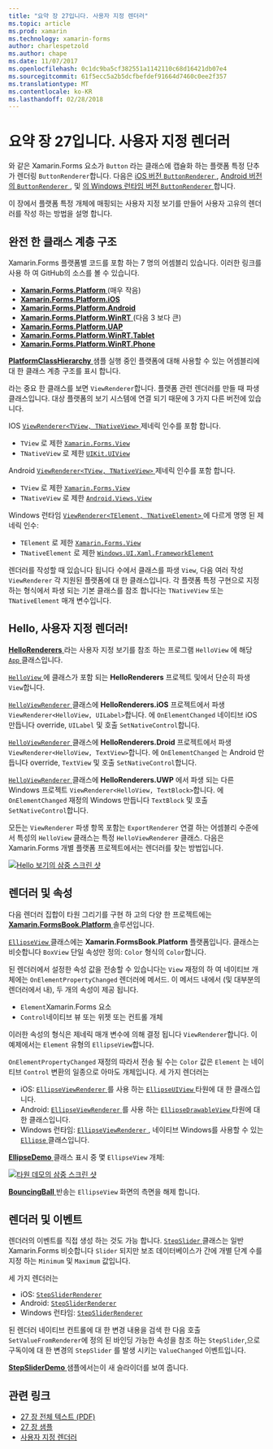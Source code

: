 ```yaml
---
title: "요약 장 27입니다. 사용자 지정 렌더러"
ms.topic: article
ms.prod: xamarin
ms.technology: xamarin-forms
author: charlespetzold
ms.author: chape
ms.date: 11/07/2017
ms.openlocfilehash: 0c1dc9ba5cf382551a1142110c68d16421db07e4
ms.sourcegitcommit: 61f5ecc5a2b5dcfbefdef91664d7460c0ee2f357
ms.translationtype: MT
ms.contentlocale: ko-KR
ms.lasthandoff: 02/28/2018
---
```

# <a name="summary-of-chapter-27-custom-renderers"></a>요약 장 27입니다. 사용자 지정 렌더러

와 같은 Xamarin.Forms 요소가 `Button` 라는 클래스에 캡슐화 하는 플랫폼 특정 단추가 렌더링 `ButtonRenderer`합니다.  다음은 [iOS 버전 `ButtonRenderer` ](https://github.com/xamarin/Xamarin.Forms/blob/master/Xamarin.Forms.Platform.iOS/Renderers/ButtonRenderer.cs), [Android 버전의 `ButtonRenderer` ](https://github.com/xamarin/Xamarin.Forms/blob/master/Xamarin.Forms.Platform.Android/Renderers/ButtonRenderer.cs), 및 [의 Windows 런타임 버전 `ButtonRenderer` ](https://github.com/xamarin/Xamarin.Forms/blob/master/Xamarin.Forms.Platform.WinRT/ButtonRenderer.cs)합니다.

이 장에서 플랫폼 특정 개체에 매핑되는 사용자 지정 보기를 만들어 사용자 고유의 렌더러를 작성 하는 방법을 설명 합니다.

## <a name="the-complete-class-hierarchy"></a>완전 한 클래스 계층 구조

Xamarin.Forms 플랫폼별 코드를 포함 하는 7 명의 어셈블리 있습니다.
이러한 링크를 사용 하 여 GitHub의 소스를 볼 수 있습니다.

- [**Xamarin.Forms.Platform** ](https://github.com/xamarin/Xamarin.Forms/tree/master/Xamarin.Forms.Platform) (매우 작음)
- [**Xamarin.Forms.Platform.iOS**](https://github.com/xamarin/Xamarin.Forms/tree/master/Xamarin.Forms.Platform.iOS)
- [**Xamarin.Forms.Platform.Android**](https://github.com/xamarin/Xamarin.Forms/tree/master/Xamarin.Forms.Platform.Android)
- [**Xamarin.Forms.Platform.WinRT** ](https://github.com/xamarin/Xamarin.Forms/tree/master/Xamarin.Forms.Platform.WinRT) (다음 3 보다 큰)
- [**Xamarin.Forms.Platform.UAP**](https://github.com/xamarin/Xamarin.Forms/tree/master/Xamarin.Forms.Platform.UAP)
- [**Xamarin.Forms.Platform.WinRT.Tablet**](https://github.com/xamarin/Xamarin.Forms/tree/master/Xamarin.Forms.Platform.WinRT.Tablet)
- [**Xamarin.Forms.Platform.WinRT.Phone**](https://github.com/xamarin/Xamarin.Forms/tree/master/Xamarin.Forms.Platform.WinRT.Phone)

[ **PlatformClassHierarchy** ](https://github.com/xamarin/xamarin-forms-book-samples/tree/master/Chapter27/PlatformClassHierarchy) 샘플 실행 중인 플랫폼에 대해 사용할 수 있는 어셈블리에 대 한 클래스 계층 구조를 표시 합니다.

라는 중요 한 클래스를 보면 `ViewRenderer`합니다. 플랫폼 관련 렌더러를 만들 때 파생 클래스입니다. 대상 플랫폼의 보기 시스템에 연결 되기 때문에 3 가지 다른 버전에 있습니다.

IOS [ `ViewRenderer<TView, TNativeView>` ](https://github.com/xamarin/Xamarin.Forms/blob/master/Xamarin.Forms.Platform.iOS/ViewRenderer.cs#L26) 제네릭 인수를 포함 합니다.

- `TView` 로 제한 [`Xamarin.Forms.View`](https://developer.xamarin.com/api/type/Xamarin.Forms.View/)
- `TNativeView` 로 제한 [`UIKit.UIView`](https://developer.xamarin.com/api/type/UIKit.UIView/)

Android [ `ViewRenderer<TView, TNativeView>` ](https://github.com/xamarin/Xamarin.Forms/blob/master/Xamarin.Forms.Platform.Android/ViewRenderer.cs#L14) 제네릭 인수를 포함 합니다.

- `TView` 로 제한 [`Xamarin.Forms.View`](https://developer.xamarin.com/api/type/Xamarin.Forms.View/)
- `TNativeView` 로 제한 [`Android.Views.View`](https://developer.xamarin.com/api/type/Android.Views.View/)

Windows 런타임 [ `ViewRenderer<TElement, TNativeElement>` ](https://github.com/xamarin/Xamarin.Forms/blob/master/Xamarin.Forms.Platform.WinRT/ViewRenderer.cs#L12) 에 다르게 명명 된 제네릭 인수:

- `TElement` 로 제한 [`Xamarin.Forms.View`](https://developer.xamarin.com/api/type/Xamarin.Forms.View/)
- `TNativeElement` 로 제한 [`Windows.UI.Xaml.FrameworkElement`](https://msdn.microsoft.com/library/windows/apps/windows.ui.xaml.frameworkelement.aspx)

렌더러를 작성할 때 있습니다 됩니다 수에서 클래스를 파생 `View`, 다음 여러 작성 `ViewRenderer` 각 지원된 플랫폼에 대 한 클래스입니다. 각 플랫폼 특정 구현으로 지정 하는 형식에서 파생 되는 기본 클래스를 참조 합니다는 `TNativeView` 또는 `TNativeElement` 매개 변수입니다.

## <a name="hello-custom-renderers"></a>Hello, 사용자 지정 렌더러!

[ **HelloRenderers** ](https://github.com/xamarin/xamarin-forms-book-samples/tree/master/Chapter27/HelloRenderers) 라는 사용자 지정 보기를 참조 하는 프로그램 `HelloView` 에 해당 [ `App` ](https://github.com/xamarin/xamarin-forms-book-samples/blob/master/Chapter27/HelloRenderers/HelloRenderers/HelloRenderers/App.cs) 클래스입니다.

[ `HelloView` ](https://github.com/xamarin/xamarin-forms-book-samples/blob/master/Chapter27/HelloRenderers/HelloRenderers/HelloRenderers/HelloView.cs) 에 클래스가 포함 되는 **HelloRenderers** 프로젝트 및에서 단순히 파생 `View`합니다.

[ `HelloViewRenderer` ](https://github.com/xamarin/xamarin-forms-book-samples/blob/master/Chapter27/HelloRenderers/HelloRenderers/HelloRenderers.iOS/HelloViewRenderer.cs) 클래스에 **HelloRenderers.iOS** 프로젝트에서 파생 `ViewRenderer<HelloView, UILabel>`합니다. 에 `OnElementChanged` 네이티브 iOS 만듭니다 override, `UILabel` 및 호출 `SetNativeControl`합니다.

[ `HelloViewRenderer` ](https://github.com/xamarin/xamarin-forms-book-samples/blob/master/Chapter27/HelloRenderers/HelloRenderers/HelloRenderers.Droid/HelloViewRenderer.cs) 클래스에 **HelloRenderers.Droid** 프로젝트에서 파생 `ViewRenderer<HelloView, TextView>`합니다. 에 `OnElementChanged` 는 Android 만듭니다 override, `TextView` 및 호출 `SetNativeControl`합니다.

[ `HelloViewRenderer` ](https://github.com/xamarin/xamarin-forms-book-samples/blob/master/Chapter27/HelloRenderers/HelloRenderers/HelloRenderers.UWP/HelloViewRenderer.cs) 클래스에 **HelloRenderers.UWP** 에서 파생 되는 다른 Windows 프로젝트 `ViewRenderer<HelloView, TextBlock>`합니다. 에 `OnElementChanged` 재정의 Windows 만듭니다 `TextBlock` 및 호출 `SetNativeControl`합니다.

모든는 `ViewRenderer` 파생 항목 포함는 `ExportRenderer` 연결 하는 어셈블리 수준에서 특성의 `HelloView` 클래스는 특정 `HelloViewRenderer` 클래스. 다음은 Xamarin.Forms 개별 플랫폼 프로젝트에서는 렌더러를 찾는 방법입니다.

[![Hello 보기의 삼중 스크린 샷](images/ch27fg02-small.png "사용자 지정 렌더러")](images/ch27fg02-large.png "사용자 지정 렌더러")

## <a name="renderers-and-properties"></a>렌더러 및 속성

다음 렌더러 집합이 타원 그리기를 구현 하 고의 다양 한 프로젝트에는 [ **Xamarin.FormsBook.Platform** ](https://github.com/xamarin/xamarin-forms-book-samples/tree/master/Libraries/Xamarin.FormsBook.Platform) 솔루션입니다.

[ `EllipseView` ](https://github.com/xamarin/xamarin-forms-book-samples/blob/master/Libraries/Xamarin.FormsBook.Platform/Xamarin.FormsBook.Platform/EllipseView.cs) 클래스에는 **Xamarin.FormsBook.Platform** 플랫폼입니다. 클래스는 비슷합니다 `BoxView` 단일 속성만 정의: `Color` 형식의 `Color`합니다.

된 렌더러에서 설정한 속성 값을 전송할 수 있습니다는 `View` 재정의 하 여 네이티브 개체에는 `OnElementPropertyChanged` 렌더러에 메서드. 이 메서드 내에서 (및 대부분의 렌더러에서 내), 두 개의 속성이 제공 됩니다.

- `Element`Xamarin.Forms 요소
- `Control`네이티브 뷰 또는 위젯 또는 컨트롤 개체

이러한 속성의 형식은 제네릭 매개 변수에 의해 결정 됩니다 `ViewRenderer`합니다. 이 예제에서는 `Element` 유형의 `EllipseView`합니다.

`OnElementPropertyChanged` 재정의 따라서 전송 될 수는 `Color` 값은 `Element` 는 네이티브 `Control` 변환의 일종으로 아마도 개체입니다. 세 가지 렌더러는

- iOS: [ `EllipseViewRenderer` ](https://github.com/xamarin/xamarin-forms-book-samples/blob/master/Libraries/Xamarin.FormsBook.Platform/Xamarin.FormsBook.Platform.iOS/EllipseViewRenderer.cs)를 사용 하는 [ `EllipseUIView` ](https://github.com/xamarin/xamarin-forms-book-samples/blob/master/Libraries/Xamarin.FormsBook.Platform/Xamarin.FormsBook.Platform.iOS/EllipseUIView.cs) 타원에 대 한 클래스입니다.
- Android: [ `EllipseViewRenderer` ](https://github.com/xamarin/xamarin-forms-book-samples/blob/master/Libraries/Xamarin.FormsBook.Platform/Xamarin.FormsBook.Platform.Android/EllipseViewRenderer.cs)를 사용 하는 [ `EllipseDrawableView` ](https://github.com/xamarin/xamarin-forms-book-samples/blob/master/Libraries/Xamarin.FormsBook.Platform/Xamarin.FormsBook.Platform.Android/EllipseDrawableView.cs) 타원에 대 한 클래스입니다.
- Windows 런타임: [ `EllipseViewRenderer` ](https://github.com/xamarin/xamarin-forms-book-samples/blob/master/Libraries/Xamarin.FormsBook.Platform/Xamarin.FormsBook.Platform.WinRT/EllipseViewRenderer.cs), 네이티브 Windows를 사용할 수 있는 [ `Ellipse` ](https://msdn.microsoft.com/library/windows/apps/windows.ui.xaml.shapes.ellipse.aspx) 클래스입니다.

[ **EllipseDemo** ](https://github.com/xamarin/xamarin-forms-book-samples/tree/master/Chapter27/EllipseDemo) 클래스 표시 중 몇 `EllipseView` 개체:

[![타원 데모의 삼중 스크린 샷](images/ch27fg03-small.png "EllipseView 사용자 지정 렌더러")](images/ch27fg03-large.png "EllipseView 사용자 지정 렌더러")

[ **BouncingBall** ](https://github.com/xamarin/xamarin-forms-book-samples/tree/master/Chapter27/BouncingBall) 반송는 `EllipseView` 화면의 측면을 해제 합니다.

## <a name="renderers-and-events"></a>렌더러 및 이벤트

렌더러의 이벤트를 직접 생성 하는 것도 가능 합니다. [ `StepSlider` ](https://github.com/xamarin/xamarin-forms-book-samples/blob/master/Libraries/Xamarin.FormsBook.Platform/Xamarin.FormsBook.Platform/StepSlider.cs) 클래스는 일반 Xamarin.Forms 비슷합니다 `Slider` 되지만 보조 데이터베이스가 간에 개별 단계 수를 지정 하는 `Minimum` 및 `Maximum` 값입니다.

세 가지 렌더러는

- iOS: [`StepSliderRenderer`](https://github.com/xamarin/xamarin-forms-book-samples/blob/master/Libraries/Xamarin.FormsBook.Platform/Xamarin.FormsBook.Platform.iOS/StepSliderRenderer.cs)
- Android: [`StepSliderRenderer`](https://github.com/xamarin/xamarin-forms-book-samples/blob/master/Libraries/Xamarin.FormsBook.Platform/Xamarin.FormsBook.Platform.Android/StepSliderRenderer.cs)
- Windows 런타임: [`StepSliderRenderer`](https://github.com/xamarin/xamarin-forms-book-samples/blob/master/Libraries/Xamarin.FormsBook.Platform/Xamarin.FormsBook.Platform.WinRT/StepSliderRenderer.cs)

된 렌더러 네이티브 컨트롤에 대 한 변경 내용을 검색 한 다음 호출 `SetValueFromRenderer`에 정의 된 바인딩 가능한 속성을 참조 하는 `StepSlider`,으로 구독이에 대 한 변경의 `StepSlider` 를 발생 시키는 `ValueChanged` 이벤트입니다.

[ **StepSliderDemo** ](https://github.com/xamarin/xamarin-forms-book-samples/tree/master/Chapter27/StepSliderDemo) 샘플에서는이 새 슬라이더를 보여 줍니다.



## <a name="related-links"></a>관련 링크

- [27 장 전체 텍스트 (PDF)](https://download.xamarin.com/developer/xamarin-forms-book/XamarinFormsBook-Ch27-Apr2016.pdf)
- [27 장 샘플](https://github.com/xamarin/xamarin-forms-book-samples/tree/master/Chapter27)
- [사용자 지정 렌더러](~/xamarin-forms/app-fundamentals/custom-renderer/index.md)
